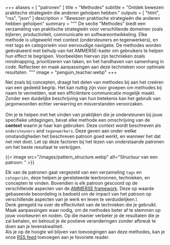 +++
aliases = [ "patronen" ]
title = "Methodes"
subtitle = "Ontdek bewezen praktische strategieën die anderen geholpen hebben."
outputs = [ "html", "rss", "json" ]
description = "Bewezen praktische strategieën die anderen hebben geholpen"
summary = """
De sectie "Methodes" biedt een verzameling van praktische strategieën voor verschillende domeinen zoals bijleren, 
productiviteit, communicatie en softwareontwikkeling. Elke methode is uitgewerkt met context (ondersteuners en tegenwerkers), 
en met tags en categorieën voor eenvoudige navigatie. De methodes worden geëvalueerd met behulp van het AMMERSE-kader om gebruikers te helpen hun effect te begrijpen. 
Voorbeelden hiervan zijn technieken zoals mindmapping, prioritizeren van taken, en het handhaven van samenhang in code. 
Reflecteer en maak aanpassingen aan deze technieken voor optimale resultaten.
"""
image = "penguin_teacher.webp"
+++

Net zoals bij concepten, draagt het delen van methodes bij aan het creëren van een gedeeld begrip. Het kan nuttig zijn voor groepen om methodes bij naam te vermelden, wat een efficiëntere communicatie mogelijk maakt.
Zonder een duidelijke beschrijving van hun betekenis kan het gebruik van jargonwoorden echter verwarring en misverstanden veroorzaken. <br /> <br />
Om je te helpen met het vinden van praktijken die je ondersteunen bij jouw specifieke uitdagingen, bevat elke methode een omschrijving van de **context** waarin je haar kan gebruiken. Deze context wordt beschreven als `ondersteuners` and `tegenwerkers`. Deze geven aan onder welke omstandigheden het beschreven patroon goed werkt, en wanneer het dat net niet doet. Let op deze factoren bij het lezen van onderstaande patronen om het beste resultaat te verkrijgen.

{{< image src="/images/pattern_structure.webp" alt="Structuur van een patroon: " >}}

Elk van de patronen gaat vergezeld van een verzameling `tags` en `categoriën`, deze helpen je gerelateerde leerbronnen, technieken, en concepten te vinden.
Bovendien is elk patroon gescoord op de verschillende aspecten van de [AMMERSE framework](https://www.ammerse.org/). Deze op waarde gebaseerde
beoordeling is bedoeld om de impact van het patroon op verschillende aspecten van je werk en leven te verduidelijken.\ <br />
Denk geregeld na over de effectiviteit van de technieken die je gebruikt. Maak aanpassingen waar nodig, om de methodes beter af te stemmen op jouw voorkeuren en noden. Op die manier verbeter je de resultaten die je zal behalen, en behoud je de postieve veranderingen zonder afbreuk te doen aan je levenskwaliteit. <br />
Als je op de hoogte wil blijven van toevoegingen aan deze methodes, kan je onze <a href="./index.xml" target="_blank">RSS feed</a> toevoegen aan je favoriete reader.
